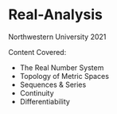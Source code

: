 # Real-Analysis
Northwestern University 2021

Content Covered: <br />
    <ul>
    <li> The Real Number System </li>
    <li> Topology of Metric Spaces </li>
    <li> Sequences & Series </li>
    <li> Continuity </li>
    <li> Differentiability </li>

